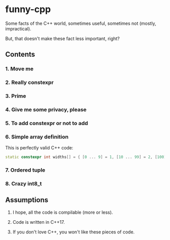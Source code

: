 # funny-cpp

Some facts of the C++ world, sometimes useful, sometimes not (mostly, impractical).

But, that doesn't make these fact less important, right?

## Contents

### 1. Move me

### 2. Really constexpr

### 3. Prime

### 4. Give me some privacy, please

### 5. To add constexpr or not to add

### 6. Simple array definition

This is perfectly valid C++ code:

  ```c++
  static constexpr int widths[] = { [0 ... 9] = 1, [10 ... 99] = 2, [100] = 3 };
  ```

### 7. Ordered tuple

### 8. Crazy int8_t

## Assumptions

1. I hope, all the code is compilable (more or less).

2. Code is written in C++17.

3. If you don't love C++, you won't like these pieces of code.
